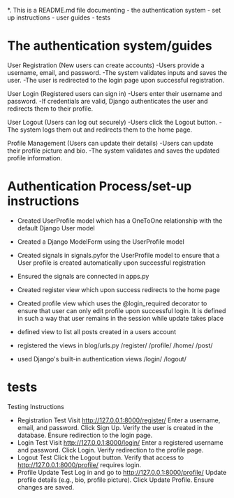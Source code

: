 *. This is a README.md file documenting 
    - the authentication system
    - set up instructions
    - user guides
    - tests 


# The authentication system/guides

User Registration (New users can create accounts)
    -Users provide a username, email, and password.
    -The system validates inputs and saves the user.
    -The user is redirected to the login page upon successful registration.

User Login (Registered users can sign in)
    -Users enter their username and password.
    -If credentials are valid, Django authenticates the user and redirects them to their profile.

User Logout (Users can log out securely)
    -Users click the Logout button.
    -The system logs them out and redirects them to the home page.

Profile Management (Users can update their details)
    -Users can update their profile picture and bio.
    -The system validates and saves the updated profile information.


# Authentication Process/set-up instructions
- Created UserProfile model which has a OneToOne relationship with the default Django User model
- Created a Django ModelForm using the UserProfile model
- Created signals in signals.pyfor the UserProfile model to ensure that a User profile is created automatically upon successful registration 
- Ensured the signals are connected in apps.py
- Created register view which upon success redirects to the home page
- Created profile view which uses the @login_required decorator to ensure that user can only edit profile upon successful login. It is defined in such a way that user remains in the session while update takes place
- defined view to list all posts created in a users account

- registered the views in blog/urls.py
/register/
/profile/
/home/
/post/

- used Django's built-in authentication views
/login/
/logout/

# tests
Testing Instructions

- Registration Test
    Visit http://127.0.0.1:8000/register/
    Enter a username, email, and password.
    Click Sign Up.
    Verify the user is created in the database.
    Ensure redirection to the login page.
- Login Test
    Visit http://127.0.0.1:8000/login/
    Enter a registered username and password.
    Click Login.
    Verify redirection to the profile page.
- Logout Test
    Click the Logout button.
    Verify that access to http://127.0.0.1:8000/profile/ requires login.
- Profile Update Test
    Log in and go to http://127.0.0.1:8000/profile/
    Update profile details (e.g., bio, profile picture).
    Click Update Profile.
    Ensure changes are saved.

